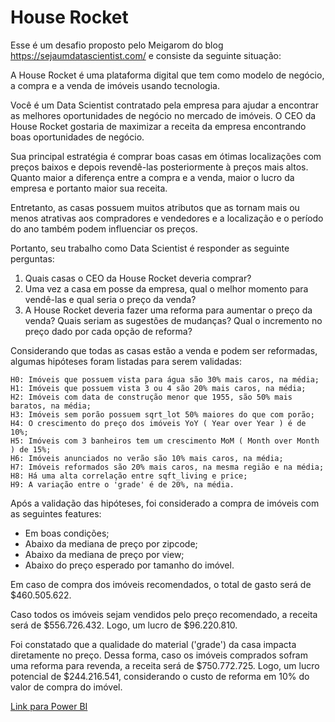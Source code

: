 # House Rocket

Esse é um desafio proposto pelo Meigarom do blog https://sejaumdatascientist.com/ e consiste da seguinte situação:

A House Rocket é uma plataforma digital que tem como modelo de negócio, a compra e a venda de imóveis usando tecnologia.

Você é um Data Scientist contratado pela empresa para ajudar a encontrar as melhores oportunidades de negócio no mercado de imóveis. O CEO da House Rocket gostaria de maximizar a receita da empresa encontrando boas oportunidades de negócio.

Sua principal estratégia é comprar boas casas em ótimas localizações com preços baixos e depois revendê-las posteriormente à preços mais altos. Quanto maior a diferença entre a compra e a venda, maior o lucro da empresa e portanto maior sua receita.

Entretanto, as casas possuem muitos atributos que as tornam mais ou menos atrativas aos compradores e vendedores e a localização e o período do ano também podem influenciar os preços.

Portanto, seu trabalho como Data Scientist é responder as seguinte perguntas:

1. Quais casas o CEO da House Rocket deveria comprar?
2. Uma vez a casa em posse da empresa, qual o melhor momento para vendê-las e qual seria o preço da venda?
3. A House Rocket deveria fazer uma reforma para aumentar o preço da venda? Quais seriam as sugestões de mudanças? Qual o incremento no preço dado por cada opção de reforma?

Considerando que todas as casas estão a venda e podem ser reformadas, algumas hipóteses foram listadas para serem validadas:

    H0: Imóveis que possuem vista para água são 30% mais caros, na média; 
    H1: Imóveis que possuem vista 3 ou 4 são 20% mais caros, na média;
    H2: Imóveis com data de construção menor que 1955, são 50% mais baratos, na média; 
    H3: Imóveis sem porão possuem sqrt_lot 50% maiores do que com porão; 
    H4: O crescimento do preço dos imóveis YoY ( Year over Year ) é de 10%; 
    H5: Imóveis com 3 banheiros tem um crescimento MoM ( Month over Month ) de 15%; 
    H6: Imóveis anunciados no verão são 10% mais caros, na média;
    H7: Imóveis reformados são 20% mais caros, na mesma região e na média;
    H8: Há uma alta correlação entre sqft_living e price;
    H9: A variação entre o 'grade' é de 20%, na média.

Após a validação das hipóteses, foi considerado a compra de imóveis com as seguintes features:
- Em boas condições;
- Abaixo da mediana de preço por zipcode;
- Abaixo da mediana de preço por view;
- Abaixo do preço esperado por tamanho do imóvel.

Em caso de compra dos imóveis recomendados, o total de gasto será de \$460.505.622.

Caso todos os imóveis sejam vendidos pelo preço recomendado, a receita será de \$556.726.432. Logo, um lucro de \$96.220.810.

Foi constatado que a qualidade do material ('grade') da casa impacta diretamente no preço. Dessa forma, caso os imóveis comprados sofram uma reforma para revenda, a receita será de \$750.772.725. Logo, um lucro potencial de \$244.216.541, considerando o custo de reforma em 10% do valor de compra do imóvel.

<a href="https://app.powerbi.com/view?r=eyJrIjoiYjUzZTgyNTYtYWJmNi00YjFjLTlhN2EtYTA1NmUyZjg0Yzg0IiwidCI6IjY5ZGM3ZWRlLWM1MzAtNDIzZS1iOGFhLWViZmJlNTdlYWMwOSJ9">Link para Power BI</a>

